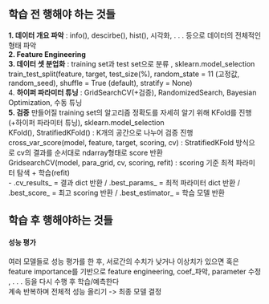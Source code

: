 ## **학습 전 행해야 하는 것들**
**1. 데이터 개요 파악** : info(), descirbe(), hist(), 시각화, . . . 등으로 데이터의 전체적인 형태 파악 </br>
**2. Feature Engineering** </br>
**3. 데이터 셋 분업화** : training set과 test set으로 분류 , sklearn.model_selection </br>
train_test_split(feature, target, test_size(%), random_state = 11 (고정값, random_seed), shuffle = True (default), stratify = None)</br>
4. **하이퍼 파라미터 튜닝** : GridSearchCV(+검증), RandomizedSearch, Bayesian Optimization, 수동 튜닝 </br>
**5. 검증** 
만들어질 training set의 알고리즘 정확도를 자세히 알기 위해 KFold를 진행(+하이퍼 파라미터 튜닝), sklearn.model_selection</br>
KFold(), StratifiedKFold() : K개의 공간으로 나누어 검증 진행 </br>
cross_var_score(model, feature, target, scoring, cv) : StratifiedKFold 방식으로 cv의 결과를 순서대로 ndarray형태로 score 반환 </br>
GridsearchCV(model, para_grid, cv, scoring, refit) : scoring 기준 최적 파라미터 탐색 + 학습(refit)</br>
\- .cv_results_ = 결과 dict 반환 / .best_params_ = 최적 파라미터 dict 반환 / .best_score_ = 최고 scoring 반환 / .best_estimator_ = 학습 모델 반환
## **학습 후 행해야하는 것들**

#### **성능 평가**
여러 모델들로 성능 평가를 한 후, 서로간의 수치가 낮거나 이상치가 있으면 혹은 feature importance를 기반으로 feature engineering, coef_파악, parameter 수정 , . . . 등을 다시 수행 후 학습/예측한다 </br>
계속 반복하며 전체적 성능 올리기 -> 최종 모델 결정